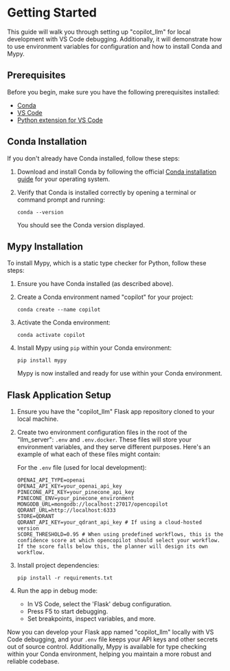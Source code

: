 # Getting Started 

This guide will walk you through setting up "copilot_llm" for local development with VS Code debugging. Additionally, it will demonstrate how to use environment variables for configuration and how to install Conda and Mypy.

## Prerequisites
Before you begin, make sure you have the following prerequisites installed:

- [Conda](https://docs.conda.io/projects/conda/en/latest/user-guide/install/index.html)
- [VS Code](https://code.visualstudio.com/download)
- [Python extension for VS Code](https://marketplace.visualstudio.com/items?itemName=ms-python.python)

## Conda Installation

If you don't already have Conda installed, follow these steps:

1. Download and install Conda by following the official [Conda installation guide](https://docs.conda.io/projects/conda/en/latest/user-guide/install/index.html) for your operating system.

2. Verify that Conda is installed correctly by opening a terminal or command prompt and running:

   ```shell
   conda --version
   ```

   You should see the Conda version displayed.

## Mypy Installation

To install Mypy, which is a static type checker for Python, follow these steps:

1. Ensure you have Conda installed (as described above).

2. Create a Conda environment named "copilot" for your project:

   ```shell
   conda create --name copilot
   ```

3. Activate the Conda environment:

   ```shell
   conda activate copilot
   ```

4. Install Mypy using `pip` within your Conda environment:

   ```shell
   pip install mypy
   ```

   Mypy is now installed and ready for use within your Conda environment.

## Flask Application Setup

1. Ensure you have the "copilot_llm" Flask app repository cloned to your local machine.

2. Create two environment configuration files in the root of the "llm_server": `.env` and `.env.docker`. These files will store your environment variables, and they serve different purposes. Here's an example of what each of these files might contain:

   For the `.env` file (used for local development):

   ```shell
   OPENAI_API_TYPE=openai
   OPENAI_API_KEY=your_openai_api_key
   PINECONE_API_KEY=your_pinecone_api_key
   PINECONE_ENV=your_pinecone_environment
   MONGODB_URL=mongodb://localhost:27017/opencopilot
   QDRANT_URL=http://localhost:6333
   STORE=QDRANT
   QDRANT_API_KEY=your_qdrant_api_key # If using a cloud-hosted version
   SCORE_THRESHOLD=0.95 # When using predefined workflows, this is the confidence score at which opencopilot should select your workflow. If the score falls below this, the planner will design its own workflow.
   ```


3. Install project dependencies:

   ```shell
   pip install -r requirements.txt 
   ```

4. Run the app in debug mode:

   - In VS Code, select the 'Flask' debug configuration.
   - Press F5 to start debugging.
   - Set breakpoints, inspect variables, and more.

Now you can develop your Flask app named "copilot_llm" locally with VS Code debugging, and your `.env` file keeps your API keys and other secrets out of source control. Additionally, Mypy is available for type checking within your Conda environment, helping you maintain a more robust and reliable codebase.